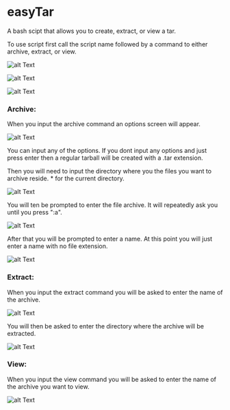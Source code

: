 # easyTar
A bash scipt that allows you to create, extract, or view a tar.

To use script first call the script name followed by a command to either archive, extract, or view.

![alt Text](https://cdn.discordapp.com/attachments/546009007287173149/546009082897760258/Screen_Shot_2019-02-15_at_11.37.47_AM.png)

![alt Text](https://cdn.discordapp.com/attachments/546009007287173149/546009092095737877/Screen_Shot_2019-02-15_at_11.37.54_AM.png)

![alt Text](https://cdn.discordapp.com/attachments/546009007287173149/546009094910246983/Screen_Shot_2019-02-15_at_11.38.00_AM.png)

### Archive:
  
  When you input the archive command an options screen will appear.

  ![alt Text](https://cdn.discordapp.com/attachments/546009007287173149/546010316564070420/Screen_Shot_2019-02-15_at_11.49.44_AM.png)

  You can input any of the options. If you dont input any options and just press enter then a regular tarball will be created with a .tar extension.

  Then you will need to input the directory where you the files you want to archive reside. * for the current directory.

  ![alt Text](https://cdn.discordapp.com/attachments/546009007287173149/546012045414367262/Screen_Shot_2019-02-15_at_11.56.43_AM.png)

  You will ten be prompted to enter the file archive. It will repeatedly ask you until you press ":a". 

  ![alt Text](https://cdn.discordapp.com/attachments/546009007287173149/546012092474327084/Screen_Shot_2019-02-15_at_11.56.31_AM.png) 

  After that you will be prompted to enter a name. At this point you will just enter a name with no file extension.

  ![alt Text](https://cdn.discordapp.com/attachments/546009007287173149/546012090075185155/Screen_Shot_2019-02-15_at_11.56.23_AM.png)


### Extract:

  When you input the extract command you will be asked to enter the name of the archive.
  
  ![alt Text](https://cdn.discordapp.com/attachments/546009007287173149/546014876741664768/Screen_Shot_2019-02-15_at_12.06.55_PM.png)
  
  You will then be asked to enter the directory where the archive will be extracted.
  
  ![alt Text](https://cdn.discordapp.com/attachments/546009007287173149/546014876771024908/Screen_Shot_2019-02-15_at_12.07.12_PM.png)
  
### View:

  When you input the view command you will be asked to enter the name of the archive you want to view.
  
  ![alt Text](https://cdn.discordapp.com/attachments/546009007287173149/546015624472821761/Screen_Shot_2019-02-15_at_12.10.54_PM.png)


